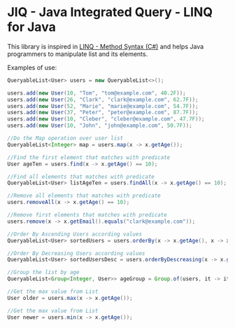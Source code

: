 # JIQ - Java Integrated Query - LINQ for Java

This library is inspired in [LINQ - Method Syntax (C#)](https://docs.microsoft.com/en-us/dotnet/csharp/linq/write-linq-queries) and helps Java programmers to manipulate list and its elements. 


Examples of use:

```java
QueryableList<User> users = new QueryableList<>();

users.add(new User(10, "Tom", "tom@example.com", 40.2F));
users.add(new User(26, "Clark", "clark@example.com", 62.7F));
users.add(new User(52, "Marie", "marie@example.com", 54.7F));
users.add(new User(37, "Peter", "peter@example.com", 87.7F));
users.add(new User(10, "Cleber", "cleber@example.com", 47.7F));
users.add(new User(10, "John", "john@example.com", 50.7F));

//Do the Map operation over user list
QueryableList<Integer> map = users.map(x -> x.getAge());

//Find the first element that matches with predicate
User ageTen = users.find(x -> x.getAge() == 10);

//Find all elements that matches with predicate
QueryableList<User> listAgeTen = users.findAll(x -> x.getAge() == 10);

//Remove all elements that matches with predicate
users.removeAll(x -> x.getAge() == 10);

//Remove first elements that matches with predicate
users.remove(x -> x.getEmail().equals("clark@example.com"));

//Order By Ascending Users according values
QueryableList<User> sortedUsers = users.orderBy(x -> x.getAge(), x -> x.getEmail(), x -> x.getWeight());

//Order By Decreasing Users according values
QueryableList<User> sortedUsersDesc = users.orderByDescreasing(x -> x.getAge(), x -> x.getEmail(), x -> x.getWeight());

//Group the list by age
QueryableList<Group<Integer, User>> ageGroup = Group.of(users, it -> it.getAge());

//Get the max value from List
User older = users.max(x -> x.getAge());

//Get the max value from List
User newer = users.min(x -> x.getAge());


```
